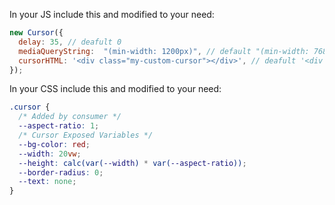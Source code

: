 In your JS include this and modified to your need:

```js
new Cursor({ 
  delay: 35, // deafult 0
  mediaQueryString:  "(min-width: 1200px)", // default "(min-width: 768px)"
  cursorHTML: '<div class="my-custom-cursor"></div>', // deafult '<div class="cursor"></div>'
});
```

In your CSS include this and modified to your need:

```css
.cursor {
  /* Added by consumer */
  --aspect-ratio: 1;
  /* Cursor Exposed Variables */
  --bg-color: red;
  --width: 20vw;
  --height: calc(var(--width) * var(--aspect-ratio));
  --border-radius: 0;
  --text: none;
}
```
